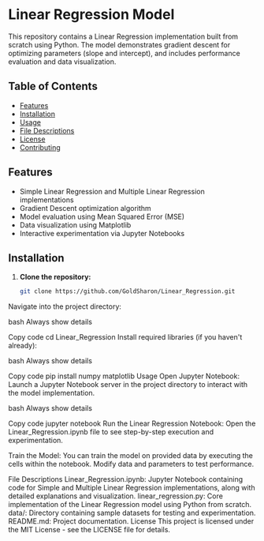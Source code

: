 # Linear Regression Model

This repository contains a Linear Regression implementation built from scratch using Python. 
The model demonstrates gradient descent for optimizing parameters (slope and intercept), 
and includes performance evaluation and data visualization.

## Table of Contents

- [Features](#features)
- [Installation](#installation)
- [Usage](#usage)
- [File Descriptions](#file-descriptions)
- [License](#license)
- [Contributing](#contributing)

## Features

- Simple Linear Regression and Multiple Linear Regression implementations
- Gradient Descent optimization algorithm
- Model evaluation using Mean Squared Error (MSE)
- Data visualization using Matplotlib
- Interactive experimentation via Jupyter Notebooks

## Installation

1. **Clone the repository:**
   ```bash
   git clone https://github.com/GoldSharon/Linear_Regression.git
Navigate into the project directory:

bash
Always show details

Copy code
cd Linear_Regression
Install required libraries (if you haven't already):

bash
Always show details

Copy code
pip install numpy matplotlib
Usage
Open Jupyter Notebook: Launch a Jupyter Notebook server in the project directory to interact with the model implementation.

bash
Always show details

Copy code
jupyter notebook
Run the Linear Regression Notebook: Open the Linear_Regression.ipynb file to see step-by-step execution and experimentation.

Train the Model: You can train the model on provided data by executing the cells within the notebook. Modify data and parameters to test performance.

File Descriptions
Linear_Regression.ipynb: Jupyter Notebook containing code for Simple and Multiple Linear Regression implementations, along with detailed explanations and visualization.
linear_regression.py: Core implementation of the Linear Regression model using Python from scratch.
data/: Directory containing sample datasets for testing and experimentation.
README.md: Project documentation.
License
This project is licensed under the MIT License - see the LICENSE file for details.
